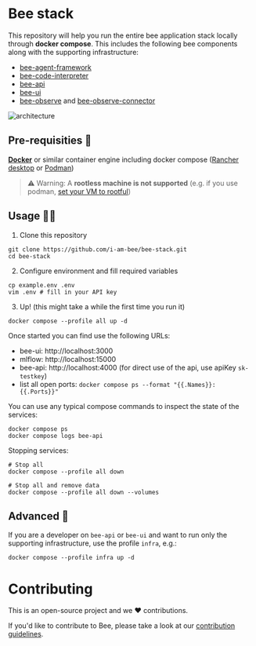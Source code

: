 # Bee stack

This repository will help you run the entire bee application stack locally
through **docker compose**. This includes the following bee components along with the
supporting infrastructure:

- [bee-agent-framework](https://github.com/i-am-bee/bee-agent-framework)
- [bee-code-interpreter](https://github.com/i-am-bee/bee-code-interpreter)
- [bee-api](https://github.com/i-am-bee/bee-api)
- [bee-ui](https://github.com/i-am-bee/bee-ui)
- [bee-observe](https://github.com/i-am-bee/bee-observe)
  and [bee-observe-connector](https://github.com/i-am-bee/bee-observe-connector)

![architecture](./docs/assets/architecture.svg)

## Pre-requisities 🔧

**[Docker](https://www.docker.com/)** or similar container engine including docker
compose ([Rancher desktop](https://docs.rancherdesktop.io/) or [Podman](https://podman.io/))
> ⚠️ Warning: A **rootless machine is not supported** (e.g. if you use podman,
> [set your VM to rootful](https://docs.podman.io/en/stable/markdown/podman-machine-set.1.html#examples))

## Usage 🏃‍♀️

1. Clone this repository

```shell
git clone https://github.com/i-am-bee/bee-stack.git
cd bee-stack
```

2. Configure environment and fill required variables

```shell
cp example.env .env
vim .env # fill in your API key
```

3. Up! (this might take a while the first time you run it)

```shell
docker compose --profile all up -d
```

Once started you can find use the following URLs:

- bee-ui: http://localhost:3000
- mlflow: http://localhost:15000
- bee-api: http://localhost:4000 (for direct use of the api, use apiKey `sk-testkey`)
- list all open ports: `docker compose ps --format "{{.Names}}: {{.Ports}}"`

You can use any typical compose commands to inspect the state of the services:

```shell
docker compose ps
docker compose logs bee-api
```

Stopping services:

```shell
# Stop all
docker compose --profile all down

# Stop all and remove data
docker compose --profile all down --volumes
```

## Advanced 👷

If you are a developer on `bee-api` or `bee-ui` and want to run only the supporting infrastructure,
use the profile `infra`, e.g.:

```shell
docker compose --profile infra up -d
```

# Contributing

This is an open-source project and we ❤️ contributions.

If you'd like to contribute to Bee, please take a look at our [contribution guidelines](./CONTRIBUTING.md).
